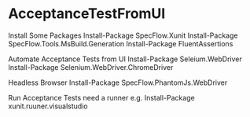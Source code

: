# AcceptanceTestFromUI

Install Some Packages 
Install-Package SpecFlow.Xunit
Install-Package SpecFlow.Tools.MsBuild.Generation 
Install-Package FluentAssertions

Automate Acceptance Tests from UI
Install-Package  Seleium.WebDriver
Install-Package  Selenium.WebDriver.ChromeDriver

Headless Browser
Install-Package  SpecFlow.PhantomJs.WebDriver

Run Acceptance Tests need a runner 
e.g. Install-Package xunit.ruuner.visualstudio

